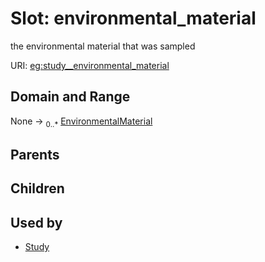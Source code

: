 
# Slot: environmental_material


the environmental material that was sampled

URI: [eg:study__environmental_material](http://w3id.org/ontogpt/environmental-metagenome/study__environmental_material)


## Domain and Range

None &#8594;  <sub>0..\*</sub> [EnvironmentalMaterial](EnvironmentalMaterial.md)

## Parents


## Children


## Used by

 * [Study](Study.md)
